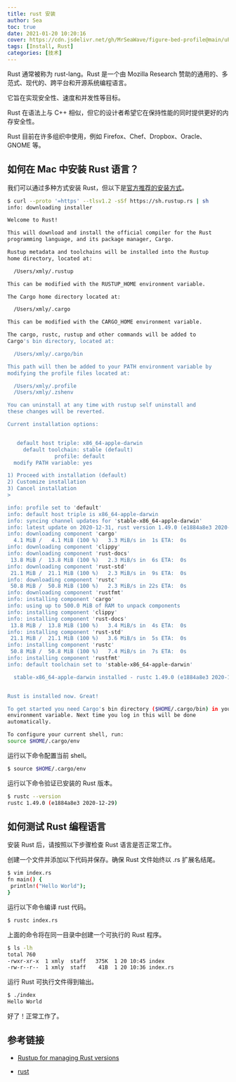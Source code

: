 ```yaml
---
title: rust 安装
author: Sea
toc: true
date: 2021-01-20 10:20:16
cover: https://cdn.jsdelivr.net/gh/MrSeaWave/figure-bed-profile@main/uPic/2021/yYqer8_image-20210120105733511.png
tags: [Install, Rust]
categories: [技术]
---
```


Rust 通常被称为 rust-lang。Rust 是一个由 Mozilla Research 赞助的通用的、多范式、现代的、跨平台和开源系统编程语言。

它旨在实现安全性、速度和并发性等目标。

Rust 在语法上与 C++ 相似，但它的设计者希望它在保持性能的同时提供更好的内存安全性。

Rust 目前在许多组织中使用，例如 Firefox、Chef、Dropbox、Oracle、GNOME 等。

<!-- more -->

## 如何在 Mac 中安装 Rust 语言？

我们可以通过多种方式安装 Rust，但以下是[官方推荐的安装方式](https://www.rust-lang.org/tools/install)。

```bash install
$ curl --proto '=https' --tlsv1.2 -sSf https://sh.rustup.rs | sh
info: downloading installer

Welcome to Rust!

This will download and install the official compiler for the Rust
programming language, and its package manager, Cargo.

Rustup metadata and toolchains will be installed into the Rustup
home directory, located at:

  /Users/xmly/.rustup

This can be modified with the RUSTUP_HOME environment variable.

The Cargo home directory located at:

  /Users/xmly/.cargo

This can be modified with the CARGO_HOME environment variable.

The cargo, rustc, rustup and other commands will be added to
Cargo's bin directory, located at:

  /Users/xmly/.cargo/bin

This path will then be added to your PATH environment variable by
modifying the profile files located at:

  /Users/xmly/.profile
  /Users/xmly/.zshenv

You can uninstall at any time with rustup self uninstall and
these changes will be reverted.

Current installation options:


   default host triple: x86_64-apple-darwin
     default toolchain: stable (default)
               profile: default
  modify PATH variable: yes

1) Proceed with installation (default)
2) Customize installation
3) Cancel installation
>

info: profile set to 'default'
info: default host triple is x86_64-apple-darwin
info: syncing channel updates for 'stable-x86_64-apple-darwin'
info: latest update on 2020-12-31, rust version 1.49.0 (e1884a8e3 2020-12-29)
info: downloading component 'cargo'
  4.1 MiB /   4.1 MiB (100 %)   3.3 MiB/s in  1s ETA:  0s
info: downloading component 'clippy'
info: downloading component 'rust-docs'
 13.8 MiB /  13.8 MiB (100 %)   2.3 MiB/s in  6s ETA:  0s
info: downloading component 'rust-std'
 21.1 MiB /  21.1 MiB (100 %)   2.3 MiB/s in  9s ETA:  0s
info: downloading component 'rustc'
 50.8 MiB /  50.8 MiB (100 %)   2.3 MiB/s in 22s ETA:  0s
info: downloading component 'rustfmt'
info: installing component 'cargo'
info: using up to 500.0 MiB of RAM to unpack components
info: installing component 'clippy'
info: installing component 'rust-docs'
 13.8 MiB /  13.8 MiB (100 %)   3.4 MiB/s in  4s ETA:  0s
info: installing component 'rust-std'
 21.1 MiB /  21.1 MiB (100 %)   3.6 MiB/s in  5s ETA:  0s
info: installing component 'rustc'
 50.8 MiB /  50.8 MiB (100 %)   7.4 MiB/s in  7s ETA:  0s
info: installing component 'rustfmt'
info: default toolchain set to 'stable-x86_64-apple-darwin'

  stable-x86_64-apple-darwin installed - rustc 1.49.0 (e1884a8e3 2020-12-29)


Rust is installed now. Great!

To get started you need Cargo's bin directory ($HOME/.cargo/bin) in your PATH
environment variable. Next time you log in this will be done
automatically.

To configure your current shell, run:
source $HOME/.cargo/env
```

运行以下命令配置当前 shell。

```bash source
$ source $HOME/.cargo/env
```

运行以下命令验证已安装的 Rust 版本。

```bash rust version
$ rustc --version
rustc 1.49.0 (e1884a8e3 2020-12-29)
```

## 如何测试 Rust 编程语言

安装 Rust 后，请按照以下步骤检查 Rust 语言是否正常工作。

创建一个文件并添加以下代码并保存。确保 Rust 文件始终以 .rs 扩展名结尾。

```bash index
$ vim index.rs
fn main() {
 println!("Hello World");
}
```

运行以下命令编译 rust 代码。

```bash rust
$ rustc index.rs
```

上面的命令将在同一目录中创建一个可执行的 Rust 程序。

```bash ls
$ ls -lh
total 760
-rwxr-xr-x  1 xmly  staff   375K  1 20 10:45 index
-rw-r--r--  1 xmly  staff    41B  1 20 10:36 index.rs
```

运行 Rust 可执行文件得到输出。

```bash run
$ ./index
Hello World
```

好了！正常工作了。

## 参考链接

- [Rustup for managing Rust versions](https://doc.rust-lang.org/edition-guide/rust-2018/rustup-for-managing-rust-versions.html#rustup-for-managing-rust-versions)

- [rust](https://www.rust-lang.org/tools/install)
